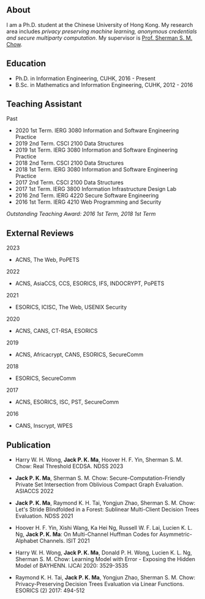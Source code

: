 
## About
I am a Ph.D. student at the Chinese University of Hong Kong. My research area includes *privacy preserving machine learning, anonymous credentials and secure multiparty computation*. My supervisor is [Prof. Sherman S. M. Chow](https://staff.ie.cuhk.edu.hk/~smchow/).

## Education
- Ph.D. in Information Engineering, CUHK, 2016 - Present 
- B.Sc. in Mathematics and Information Engineering, CUHK, 2012 - 2016

## Teaching Assistant

Past 
- 2020 1st Term. IERG 3080 Information and Software Engineering Practice
- 2019 2nd Term. CSCI 2100 Data Structures
- 2019 1st Term. IERG 3080 Information and Software Engineering Practice
- 2018 2nd Term. CSCI 2100 Data Structures
- 2018 1st Term. IERG 3080 Information and Software Engineering Practice
- 2017 2nd Term. CSCI 2100 Data Structures
- 2017 1st Term. IERG 3800 Information Infrastructure Design Lab
- 2016 2nd Term. IERG 4220 Secure Software Engineering
- 2016 1st Term. IERG 4210 Web Programming and Security

*Outstanding Teaching Award: 2016 1st Term, 2018 1st Term*

## External Reviews 

 2023
- ACNS, The Web, PoPETS

 2022
- ACNS, AsiaCCS, CCS, ESORICS, IFS, INDOCRYPT, PoPETS

 2021
- ESORICS, ICISC, The Web, USENIX Security 

 2020
- ACNS, CANS, CT-RSA, ESORICS 

 2019
- ACNS, Africacrypt, CANS, ESORICS, SecureComm 

 2018
- ESORICS, SecureComm

 2017
- ACNS, ESORICS, ISC, PST, SecureComm  

 2016
- CANS, Inscrypt, WPES


## Publication

- Harry W. H. Wong, **Jack P. K. Ma**, Hoover H. F. Yin, Sherman S. M. Chow: Real Threshold ECDSA. NDSS 2023

- **Jack P. K. Ma**, Sherman S. M. Chow: Secure-Computation-Friendly Private Set Intersection from Oblivious Compact Graph Evaluation. ASIACCS 2022

- **Jack P. K. Ma**, Raymond K. H. Tai, Yongjun Zhao, Sherman S. M. Chow: Let's Stride Blindfolded in a Forest: Sublinear Multi-Client Decision Trees Evaluation. NDSS 2021

- Hoover H. F. Yin, Xishi Wang, Ka Hei Ng, Russell W. F. Lai, Lucien K. L. Ng, **Jack P. K. Ma**: On Multi-Channel Huffman Codes for Asymmetric-Alphabet Channels. ISIT 2021

- Harry W. H. Wong, **Jack P. K. Ma**, Donald P. H. Wong, Lucien K. L. Ng, Sherman S. M. Chow: Learning Model with Error - Exposing the Hidden Model of BAYHENN. IJCAI 2020: 3529-3535

- Raymond K. H. Tai, **Jack P. K. Ma**, Yongjun Zhao, Sherman S. M. Chow: Privacy-Preserving Decision Trees Evaluation via Linear Functions. ESORICS (2) 2017: 494-512
